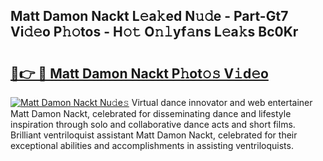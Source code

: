 ## Matt Damon Nackt L𝚎a𝚔ed N𝚞𝚍e - Part-Gt7 Vi𝚍𝚎o P𝚑𝚘tos - H𝚘𝚝 O𝚗𝚕yf𝚊ns L𝚎a𝚔s Bc0Kr

# <h2><a href="http://kf2p1m.oniu.top/?m=Matt+Damon+Nackt">🔗👉 🔴 Matt Damon Nackt P𝚑ot𝚘𝚜 V𝚒d𝚎o</a></h2>

[![Matt Damon Nackt Nu𝚍e𝚜](https://i.imgur.com/0qMVB7G.gif)](http://kf2p1m.oniu.top/?m=Matt+Damon+Nackt)
Virtual dance innovator and web entertainer Matt Damon Nackt, celebrated for disseminating dance and lifestyle inspiration through solo and collaborative dance acts and short films. Brilliant ventriloquist assistant Matt Damon Nackt, celebrated for their exceptional abilities and accomplishments in assisting ventriloquists.  
